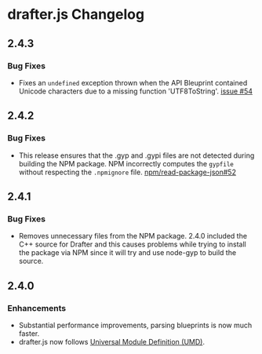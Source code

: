 # drafter.js Changelog

## 2.4.3

### Bug Fixes

- Fixes an `undefined` exception thrown when the API Bleuprint
  contained Unicode characters due to a missing function 'UTF8ToString'.
  [issue #54](https://github.com/apiaryio/drafter.js/issues/54)


## 2.4.2

### Bug Fixes

- This release ensures that the .gyp and .gypi files are not detected during
  building the NPM package. NPM incorrectly computes the `gypfile` without
  respecting the `.npmignore` file.
  [npm/read-package-json#52](https://github.com/npm/read-package-json/pull/52)


## 2.4.1

### Bug Fixes

- Removes unnecessary files from the NPM package. 2.4.0 included the C++ source
  for Drafter and this causes problems while trying to install the package via
  NPM since it will try and use node-gyp to build the source.


## 2.4.0

### Enhancements

- Substantial performance improvements, parsing blueprints is now much faster.
- drafter.js now follows [Universal Module Definition (UMD)](https://github.com/umdjs/umd).
